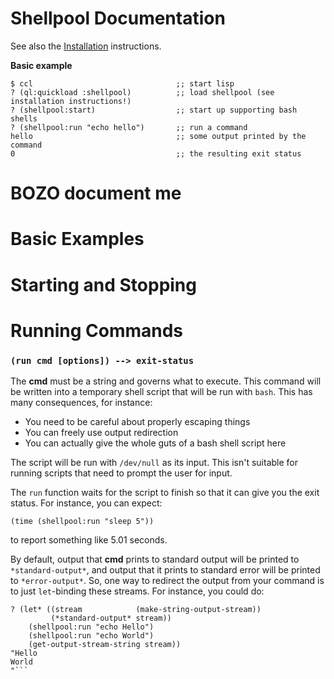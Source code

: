 Shellpool Documentation
=======================

See also the [Installation](INSTALL.md) instructions.

**Basic example**

```
$ ccl                                ;; start lisp
? (ql:quickload :shellpool)          ;; load shellpool (see installation instructions!)
? (shellpool:start)                  ;; start up supporting bash shells
? (shellpool:run "echo hello")       ;; run a command
hello                                ;; some output printed by the command
0                                    ;; the resulting exit status
```


# BOZO document me


# Basic Examples


# Starting and Stopping


# Running Commands

### `(run cmd [options]) --> exit-status`

The **cmd** must be a string and governs what to execute.  This command will be
written into a temporary shell script that will be run with `bash`.  This has
many consequences, for instance:

  - You need to be careful about properly escaping things
  - You can freely use output redirection
  - You can actually give the whole guts of a bash shell script here

The script will be run with `/dev/null` as its input.  This isn't suitable for
running scripts that need to prompt the user for input.

The `run` function waits for the script to finish so that it can give you the
exit status.  For instance, you can expect:

  ```(time (shellpool:run "sleep 5"))```

to report something like 5.01 seconds.

By default, output that **cmd** prints to standard output will be printed to
`*standard-output*`, and output that it prints to standard error will be
printed to `*error-output*`.  So, one way to redirect the output from your
command is to just `let`-binding these streams.  For instance, you could do:

```
? (let* ((stream            (make-string-output-stream))
         (*standard-output* stream))
    (shellpool:run "echo Hello")
    (shellpool:run "echo World")
    (get-output-stream-string stream))
"Hello
World
"```






